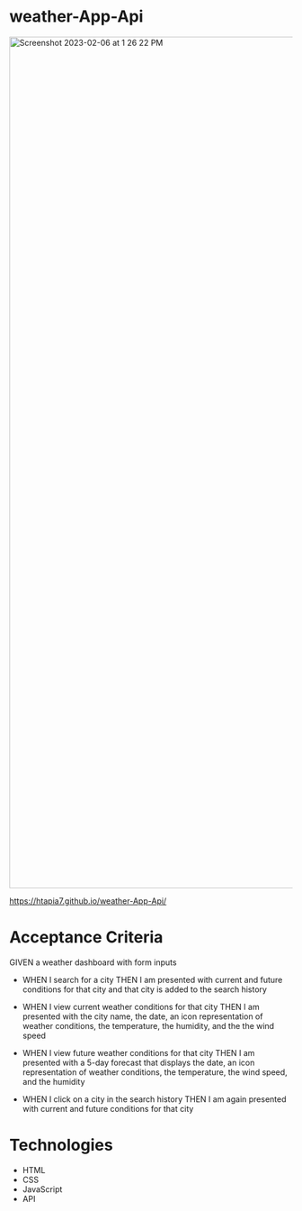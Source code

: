 # weather-App-Api

<img width="1512" alt="Screenshot 2023-02-06 at 1 26 22 PM" src="https://user-images.githubusercontent.com/112591915/217091679-99a64113-b15f-4bb2-9f5e-a2cb01e52ff1.png">


https://htapia7.github.io/weather-App-Api/

# Acceptance Criteria

GIVEN a weather dashboard with form inputs

* WHEN I search for a city THEN I am presented with current and future conditions for that city and that city is added to the search history

* WHEN I view current weather conditions for that city THEN I am presented with the city name, the date, an icon representation of weather conditions, the temperature, the humidity, and the the wind speed

* WHEN I view future weather conditions for that city THEN I am presented with a 5-day forecast that displays the date, an icon representation of weather conditions, the temperature, the wind speed, and the humidity

* WHEN I click on a city in the search history THEN I am again presented with current and future conditions for that city

# Technologies

- HTML
- CSS
- JavaScript 
- API 
